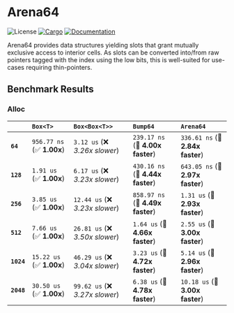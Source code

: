 # Arena64
![License](https://img.shields.io/badge/license-MIT-green.svg)
[![Cargo](https://img.shields.io/crates/v/arena64.svg)](https://crates.io/crates/arena64)
[![Documentation](https://docs.rs/arena64/badge.svg)](https://docs.rs/arena64)

Arena64 provides data structures yielding slots that grant mutually exclusive access to interior cells. As slots can be converted into/from raw pointers tagged with the index using the low bits, this is well-suited for use-cases requiring thin-pointers.

## Benchmark Results

### Alloc

|            | `Box<T>`                  | `Box<Box<T>>`                   | `Bump64`                         | `Arena64`                         |
|:-----------|:--------------------------|:--------------------------------|:---------------------------------|:--------------------------------- |
| **`64`**   | `956.77 ns` (✅ **1.00x**) | `3.12 us` (❌ *3.26x slower*)    | `239.17 ns` (🚀 **4.00x faster**) | `336.61 ns` (🚀 **2.84x faster**)  |
| **`128`**  | `1.91 us` (✅ **1.00x**)   | `6.17 us` (❌ *3.23x slower*)    | `430.16 ns` (🚀 **4.44x faster**) | `643.05 ns` (🚀 **2.97x faster**)  |
| **`256`**  | `3.85 us` (✅ **1.00x**)   | `12.44 us` (❌ *3.23x slower*)   | `858.97 ns` (🚀 **4.49x faster**) | `1.31 us` (🚀 **2.93x faster**)    |
| **`512`**  | `7.66 us` (✅ **1.00x**)   | `26.81 us` (❌ *3.50x slower*)   | `1.64 us` (🚀 **4.66x faster**)   | `2.55 us` (🚀 **3.00x faster**)    |
| **`1024`** | `15.22 us` (✅ **1.00x**)  | `46.29 us` (❌ *3.04x slower*)   | `3.23 us` (🚀 **4.72x faster**)   | `5.14 us` (🚀 **2.96x faster**)    |
| **`2048`** | `30.50 us` (✅ **1.00x**)  | `99.62 us` (❌ *3.27x slower*)   | `6.38 us` (🚀 **4.78x faster**)   | `10.18 us` (🚀 **3.00x faster**)   |
